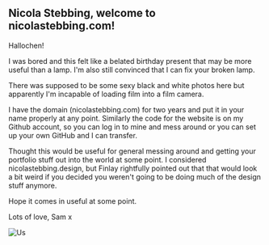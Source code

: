 ## Nicola Stebbing, welcome to nicolastebbing.com!

Hallochen!

I was bored and this felt like a belated birthday present that may be more useful than a lamp. I'm also still convinced that I can fix your broken lamp.

There was supposed to be some sexy black and white photos here but apparently I'm incapable of loading film into a film camera.

I have the domain (nicolastebbing.com) for two years and put it in your name properly at any point. Similarly the code for the website is on my Github account, so you can log in to mine and mess around or you can set up your own GitHub and I can transfer.

Thought this would be useful for general messing around and getting your portfolio stuff out into the world at some point. I considered nicolastebbing.design, but Finlay rightfully pointed out that that would look a bit weird if you decided you weren't going to be doing much of the design stuff anymore. 

Hope it comes in useful at some point.

Lots of love,
Sam x

![Us](assets/IMG_20200613_19144.jpg)
